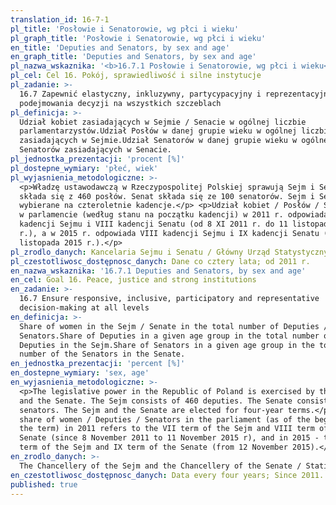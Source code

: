 ```yaml
---
translation_id: 16-7-1
pl_title: 'Posłowie i Senatorowie, wg płci i wieku'
pl_graph_title: 'Posłowie i Senatorowie, wg płci i wieku'
en_title: 'Deputies and Senators, by sex and age'
en_graph_title: 'Deputies and Senators, by sex and age'
pl_nazwa_wskaznika: '<b>16.7.1 Posłowie i Senatorowie, wg płci i wieku</b>'
pl_cel: Cel 16. Pokój, sprawiedliwość i silne instytucje
pl_zadanie: >-
  16.7 Zapewnić elastyczny, inkluzywny, partycypacyjny i reprezentacyjny proces
  podejmowania decyzji na wszystkich szczeblach
pl_definicja: >-
  Udział kobiet zasiadających w Sejmie / Senacie w ogólnej liczbie
  parlamentarzystów.Udział Posłów w danej grupie wieku w ogólnej liczbie Posłów
  zasiadających w Sejmie.Udział Senatorów w danej grupie wieku w ogólnej liczbie
  Senatorów zasiadających w Senacie.
pl_jednostka_prezentacji: 'procent [%]'
pl_dostepne_wymiary: 'płeć, wiek'
pl_wyjasnienia_metodologiczne: >-
  <p>Władzę ustawodawczą w Rzeczypospolitej Polskiej sprawują Sejm i Senat. Sejm
  składa się z 460 posłów. Senat składa się ze 100 senatorów. Sejm i Senat są
  wybierane na czteroletnie kadencje.</p> <p>Udział kobiet / Posłów / Senatorów
  w parlamencie (według stanu na początku kadencji) w 2011 r. odpowiada VII
  kadencji Sejmu i VIII kadencji Senatu (od 8 XI 2011 r. do 11 listopada 2015
  r.), a w 2015 r. odpowiada VIII kadencji Sejmu i IX kadencji Senatu (od 12
  listopada 2015 r.).</p>
pl_zrodlo_danych: Kancelaria Sejmu i Senatu / Główny Urząd Statystyczny
pl_czestotliwosc_dostępnosc_danych: Dane co cztery lata; od 2011 r.
en_nazwa_wskaznika: '16.7.1 Deputies and Senators, by sex and age'
en_cel: Goal 16. Peace, justice and strong institutions
en_zadanie: >-
  16.7 Ensure responsive, inclusive, participatory and representative
  decision-making at all levels
en_definicja: >-
  Share of women in the Sejm / Senate in the total number of Deputies /
  Senators.Share of Deputies in a given age group in the total number of the
  Deputies in the Sejm.Share of Senators in a given age group in the total
  number of the Senators in the Senate.
en_jednostka_prezentacji: 'percent [%]'
en_dostepne_wymiary: 'sex, age'
en_wyjasnienia_metodologiczne: >-
  <p>The legislative power in the Republic of Poland is exercised by the Sejm
  and the Senate. The Sejm consists of 460 deputies. The Senate consists of 100
  senators. The Sejm and the Senate are elected for four-year terms.</p> <p>The
  share of women / Deputies / Senators in the parliament (as of the beginning of
  the term) in 2011 refers to the VII term of the Sejm and VIII term of the
  Senate (since 8 November 2011 to 11 November 2015 r), and in 2015 - the VIII
  term of the Sejm and IX term of the Senate (from 12 November 2015).</p>
en_zrodlo_danych: >-
  The Chancellery of the Sejm and the Chancellery of the Senate / Statistics Poland
en_czestotliwosc_dostępnosc_danych: Data every four years; Since 2011.
published: true
---
```

